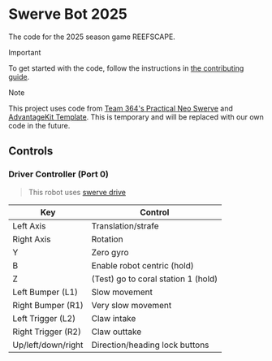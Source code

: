 # Swerve Bot 2025

The code for the 2025 season game REEFSCAPE.

> [!IMPORTANT]
> To get started with the code, follow the instructions in [the contributing guide](CONTRIBUTING.md).

> [!NOTE]
> This project uses code from [Team 364's Practical Neo Swerve](https://github.com/TeamFusion364/PracticalNeoSwerve)
> and [AdvantageKit Template](https://github.com/Mechanical-Advantage/AdvantageKit).
> This is temporary and will be replaced with our own code in the future.

## Controls

### Driver Controller (Port 0)

> This robot uses [swerve drive](https://raidzero-swerve-docs.readthedocs.io/en/latest/Docs/Software/5-Teleop.html#driving)

| Key | Control |
| --- | ------- |
| Left Axis | Translation/strafe |
| Right Axis | Rotation |
| Y | Zero gyro |
| B | Enable robot centric (hold) |
| Z | (Test) go to coral station 1 (hold) |
| Left Bumper (L1) | Slow movement |
| Right Bumper (R1) | Very slow movement |
| Left Trigger (L2) | Claw intake |
| Right Trigger (R2) | Claw outtake |
| Up/left/down/right | Direction/heading lock buttons |
